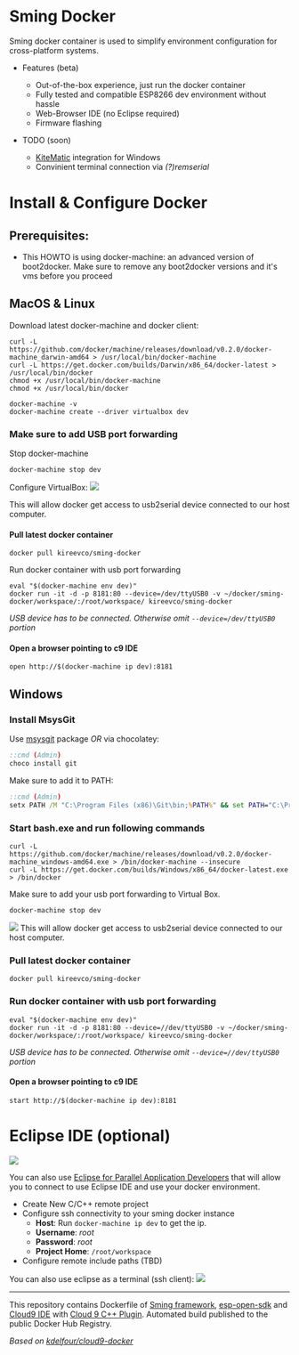 Sming Docker
=============
Sming docker container is used to simplify environment configuration for cross-platform systems. 
- Features (beta)
  - Out-of-the-box experience, just run the docker container
  - Fully tested and compatible ESP8266 dev environment without hassle
  - Web-Browser IDE (no Eclipse required)
  - Firmware flashing

- TODO (soon)
  - [KiteMatic](http://kitematic.com) integration for Windows
  - Convinient terminal connection via _(?)remserial_


# Install & Configure Docker

## Prerequisites:
- This HOWTO is using docker-machine: an advanced version of boot2docker. Make sure to remove any boot2docker versions and it's vms before you proceed

## MacOS & Linux
Download latest docker-machine and docker client:

```
curl -L https://github.com/docker/machine/releases/download/v0.2.0/docker-machine_darwin-amd64 > /usr/local/bin/docker-machine
curl -L https://get.docker.com/builds/Darwin/x86_64/docker-latest > /usr/local/bin/docker
chmod +x /usr/local/bin/docker-machine
chmod +x /usr/local/bin/docker

docker-machine -v
docker-machine create --driver virtualbox dev
```

### Make sure to add USB port forwarding
Stop docker-machine
```
docker-machine stop dev
```
Configure VirtualBox:
![](http://i.imgur.com/x1Po4Yl.png)

This will allow docker get access to usb2serial device connected to our host computer.


#### Pull latest docker container
```
docker pull kireevco/sming-docker
```

Run docker container with usb port forwarding
```
eval "$(docker-machine env dev)"
docker run -it -d -p 8181:80 --device=/dev/ttyUSB0 -v ~/docker/sming-docker/workspace/:/root/workspace/ kireevco/sming-docker
```
_USB device has to be connected. Otherwise omit ```--device=/dev/ttyUSB0``` portion_


#### Open a browser pointing to c9 IDE
```
open http://$(docker-machine ip dev):8181
```


## Windows

### Install MsysGit
Use [msysgit](https://msysgit.github.io/) package _OR_ via chocolatey:
```cmd
::cmd (Admin)
choco install git
```
Make sure to add it to PATH:
```cmd
::cmd (Admin)
setx PATH /M "C:\Program Files (x86)\Git\bin;%PATH%" && set PATH="C:\Program Files (x86)\Git\bin;%PATH%"
```

### Start bash.exe and run following commands
```
curl -L https://github.com/docker/machine/releases/download/v0.2.0/docker-machine_windows-amd64.exe > /bin/docker-machine --insecure
curl -L https://get.docker.com/builds/Windows/x86_64/docker-latest.exe > /bin/docker 
```

Make sure to add your usb port forwarding to Virtual Box.
```
docker-machine stop dev
```
![](http://i.imgur.com/x1Po4Yl.png)
This will allow docker get access to usb2serial device connected to our host computer.

### Pull latest docker container
```
docker pull kireevco/sming-docker
```

### Run docker container with usb port forwarding
```
eval "$(docker-machine env dev)"
docker run -it -d -p 8181:80 --device=//dev/ttyUSB0 -v ~/docker/sming-docker/workspace/:/root/workspace/ kireevco/sming-docker
```
_USB device has to be connected. Otherwise omit ```--device=//dev/ttyUSB0``` portion_

#### Open a browser pointing to c9 IDE
```
start http://$(docker-machine ip dev):8181
```

# Eclipse IDE (optional)
![](http://i.imgur.com/rsHcB4f.png)

You can also use [Eclipse for Parallel Application Developers](http://www.eclipse.org/downloads/packages/eclipse-parallel-application-developers/lunasr2) that will allow you to connect to use Eclipse IDE and use your docker environment.

- Create New C/C++ remote project
- Configure ssh connectivity to your sming docker instance
  - __Host__: Run ```docker-machine ip dev``` to get the ip.
  - __Username__: _root_
  - __Password__: _root_
  - __Project Home__: ```/root/workspace```
- Configure remote include paths (TBD)


You can also use eclipse as a terminal (ssh client):
![](http://i.imgur.com/YUWsFGL.png)


---
This repository contains Dockerfile of [Sming framework](github.com/anakod/Sming), [esp-open-sdk](https://github.com/pfalcon/esp-open-sdk) and [Cloud9 IDE](https://github.com/c9/core) with [Cloud 9 C++ Plugin](https://github.com/invokr/c9.ide.language.cpp). Automated build published to the public Docker Hub Registry.


_Based on [kdelfour/cloud9-docker](https://registry.hub.docker.com/u/kdelfour/cloud9-docker/)_